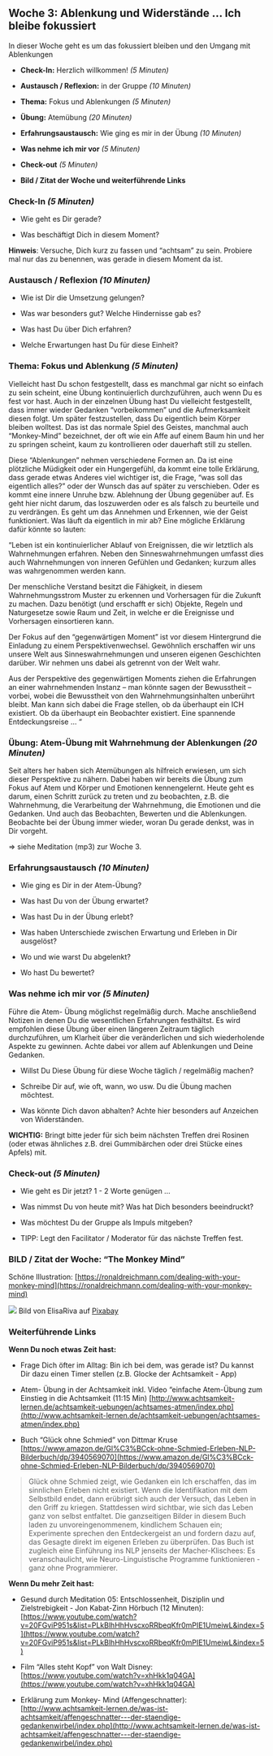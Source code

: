## Woche 3: Ablenkung und Widerstände … Ich bleibe fokussiert

In dieser Woche geht es um das fokussiert bleiben und den Umgang mit
Ablenkungen

-   **Check-In:** Herzlich willkommen! *(5 Minuten)*

-   **Austausch / Reflexion:** in der Gruppe *(10 Minuten)*

-   **Thema:** Fokus und Ablenkungen *(5 Minuten)*

-   **Übung:** Atemübung *(20 Minuten)*

-   **Erfahrungsaustausch:** Wie ging es mir in der Übung *(10 Minuten)*

-   **Was nehme ich mir vor** *(5 Minuten)*

-   **Check-out** *(5 Minuten)*

-   **Bild / Zitat der Woche und weiterführende Links**

### Check-In *(5 Minuten)*

-   Wie geht es Dir gerade?

-   Was beschäftigt Dich in diesem Moment?

**Hinweis**: Versuche, Dich kurz zu fassen und “achtsam” zu sein.
Probiere mal nur das zu benennen, was gerade in diesem Moment da ist.

### Austausch / Reflexion *(10 Minuten)*

-   Wie ist Dir die Umsetzung gelungen?

-   Was war besonders gut? Welche Hindernisse gab es?

-   Was hast Du über Dich erfahren?

-   Welche Erwartungen hast Du für diese Einheit?

### Thema: Fokus und Ablenkung *(5 Minuten)*

Vielleicht hast Du schon festgestellt, dass es manchmal gar nicht so
einfach zu sein scheint, eine Übung kontinuierlich durchzuführen, auch
wenn Du es fest vor hast. Auch in der einzelnen Übung hast Du vielleicht
festgestellt, dass immer wieder Gedanken “vorbeikommen” und die
Aufmerksamkeit diesen folgt. Um später festzustellen, dass Du eigentlich
beim Körper bleiben wolltest. Das ist das normale Spiel des Geistes,
manchmal auch “Monkey-Mind” bezeichnet, der oft wie ein Affe auf einem
Baum hin und her zu springen scheint, kaum zu kontrollieren oder
dauerhaft still zu stellen.

Diese “Ablenkungen” nehmen verschiedene Formen an. Da ist eine
plötzliche Müdigkeit oder ein Hungergefühl, da kommt eine tolle
Erklärung, dass gerade etwas Anderes viel wichtiger ist, die Frage, “was
soll das eigentlich alles?” oder der Wunsch das auf später zu
verschieben. Oder es kommt eine innere Unruhe bzw. Ablehnung der Übung
gegenüber auf. Es geht hier nicht darum, das loszuwerden oder es als
falsch zu beurteile und zu verdrängen. Es geht um das Annehmen und
Erkennen, wie der Geist funktioniert. Was läuft da eigentlich in mir ab?
Eine mögliche Erklärung dafür könnte so lauten:

“Leben ist ein kontinuierlicher Ablauf von Ereignissen, die wir
letztlich als Wahrnehmungen erfahren. Neben den Sinneswahrnehmungen
umfasst dies auch Wahrnehmungen von inneren Gefühlen und Gedanken;
kurzum alles was wahrgenommen werden kann.

Der menschliche Verstand besitzt die Fähigkeit, in diesem
Wahrnehmungsstrom Muster zu erkennen und Vorhersagen für die Zukunft zu
machen. Dazu benötigt (und erschafft er sich) Objekte, Regeln und
Naturgesetze sowie Raum und Zeit, in welche er die Ereignisse und
Vorhersagen einsortieren kann.

Der Fokus auf den “gegenwärtigen Moment” ist vor diesem Hintergrund die
Einladung zu einem Perspektivenwechsel. Gewöhnlich erschaffen wir uns
unsere Welt aus Sinneswahrnehmungen und unseren eigenen Geschichten
darüber. Wir nehmen uns dabei als getrennt von der Welt wahr.

Aus der Perspektive des gegenwärtigen Moments ziehen die Erfahrungen an
einer wahrnehmenden Instanz – man könnte sagen der Bewusstheit – vorbei,
wobei die Bewusstheit von den Wahrnehmungsinhalten unberührt bleibt. Man
kann sich dabei die Frage stellen, ob da überhaupt ein ICH existiert. Ob
da überhaupt ein Beobachter existiert. Eine spannende Entdeckungsreise …
“

### Übung: Atem-Übung mit Wahrnehmung der Ablenkungen *(20 Minuten)*

Seit alters her haben sich Atemübungen als hilfreich erwiesen, um sich
dieser Perspektive zu nähern. Dabei haben wir bereits die Übung zum
Fokus auf Atem und Körper und Emotionen kennengelernt. Heute geht es
darum, einen Schritt zurück zu treten und zu beobachten, z.B. die
Wahrnehmung, die Verarbeitung der Wahrnehmung, die Emotionen und die
Gedanken. Und auch das Beobachten, Bewerten und die Ablenkungen.
Beobachte bei der Übung immer wieder, woran Du gerade denkst, was in Dir
vorgeht.

=&gt; siehe Meditation (mp3) zur Woche 3.

### Erfahrungsaustausch *(10 Minuten)*

-   Wie ging es Dir in der Atem-Übung?

-   Was hast Du von der Übung erwartet?

-   Was hast Du in der Übung erlebt?

-   Was haben Unterschiede zwischen Erwartung und Erleben in Dir
    ausgelöst?

-   Wo und wie warst Du abgelenkt?

-   Wo hast Du bewertet?

### Was nehme ich mir vor *(5 Minuten)*

Führe die Atem- Übung möglichst regelmäßig durch. Mache anschließend
Notizen in denen Du die wesentlichen Erfahrungen festhältst. Es wird
empfohlen diese Übung über einen längeren Zeitraum täglich
durchzuführen, um Klarheit über die veränderlichen und sich
wiederholende Aspekte zu gewinnen. Achte dabei vor allem auf Ablenkungen
und Deine Gedanken.

-   Willst Du Diese Übung für diese Woche täglich / regelmäßig machen?

-   Schreibe Dir auf, wie oft, wann, wo usw. Du die Übung machen
    möchtest.

-   Was könnte Dich davon abhalten? Achte hier besonders auf Anzeichen
    von Widerständen.

**WICHTIG:** Bringt bitte jeder für sich beim nächsten Treffen
drei Rosinen (oder etwas ähnliches z.B. drei Gummibärchen oder drei
Stücke eines Apfels) mit.

### Check-out *(5 Minuten)*

-   Wie geht es Dir jetzt? 1 - 2 Worte genügen …

-   Was nimmst Du von heute mit? Was hat Dich besonders beeindruckt?

-   Was möchtest Du der Gruppe als Impuls mitgeben?

-   TIPP: Legt den Facilitator / Moderator für das nächste
    Treffen fest.

### BILD / Zitat der Woche: “The Monkey Mind”

Schöne Illustration:
[https://ronaldreichmann.com/dealing-with-your-monkey-mind](https://ronaldreichmann.com/dealing-with-your-monkey-mind)

![](./images/image9.png)
Bild von ElisaRiva auf
[Pixabay](https://pixabay.com/de/?utm_source=link-attribution&utm_medium=referral&utm_campaign=image&utm_content=2847508)

### Weiterführende Links

**Wenn Du noch etwas Zeit hast:**

-   Frage Dich öfter im Alltag: Bin ich bei dem, was gerade ist? Du
    kannst Dir dazu einen Timer stellen (z.B. Glocke der Achtsamkeit -
    App)

-   Atem- Übung in der Achtsamkeit inkl. Video “einfache Atem-Übung zum
    Einstieg in die Achtsamkeit (11:15 Min)
    [http://www.achtsamkeit-lernen.de/achtsamkeit-uebungen/achtsames-atmen/index.php](http://www.achtsamkeit-lernen.de/achtsamkeit-uebungen/achtsames-atmen/index.php)

-   Buch “Glück ohne Schmied” von Dittmar Kruse  
    [https://www.amazon.de/Gl%C3%BCck-ohne-Schmied-Erleben-NLP-Bilderbuch/dp/3940569070](https://www.amazon.de/Gl%C3%BCck-ohne-Schmied-Erleben-NLP-Bilderbuch/dp/3940569070)

> Glück ohne Schmied zeigt, wie Gedanken ein Ich erschaffen, das im
> sinnlichen Erleben nicht existiert. Wenn die Identifikation mit dem
> Selbstbild endet, dann erübrigt sich auch der Versuch, das Leben in
> den Griff zu kriegen. Stattdessen wird sichtbar, wie sich das Leben
> ganz von selbst entfaltet. Die ganzseitigen Bilder in diesem Buch
> laden zu unvoreingenommenem, kindlichem Schauen ein; Experimente
> sprechen den Entdeckergeist an und fordern dazu auf, das Gesagte
> direkt im eigenen Erleben zu überprüfen. Das Buch ist zugleich eine
> Einführung ins NLP jenseits der Macher-Klischees: Es veranschaulicht,
> wie Neuro-Linguistische Programme funktionieren - ganz ohne
> Programmierer.

**Wenn Du mehr Zeit hast:**

-   Gesund durch Meditation 05: Entschlossenheit, Disziplin und
    Zielstrebigkeit - Jon Kabat-Zinn Hörbuch (12 Minuten):
    [https://www.youtube.com/watch?v=20FGviP951s&list=PLkBlhHhHvscxoRRbeqKfr0mPIE1UmeiwL&index=5](https://www.youtube.com/watch?v=20FGviP951s&list=PLkBlhHhHvscxoRRbeqKfr0mPIE1UmeiwL&index=5)

-   Film “Alles steht Kopf” von Walt Disney:
    [https://www.youtube.com/watch?v=xhHkk1q04GA](https://www.youtube.com/watch?v=xhHkk1q04GA)

-   Erklärung zum Monkey- Mind (Affengeschnatter):
    [http://www.achtsamkeit-lernen.de/was-ist-achtsamkeit/affengeschnatter---der-staendige-gedankenwirbel/index.php](http://www.achtsamkeit-lernen.de/was-ist-achtsamkeit/affengeschnatter---der-staendige-gedankenwirbel/index.php)
